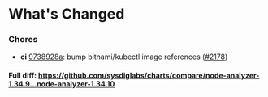 # What's Changed

### Chores
- **ci** [9738928a](https://github.com/sysdiglabs/charts/commit/9738928aa139b0d8b05ca7fd58f31af625aaf095): bump bitnami/kubectl image references ([#2178](https://github.com/sysdiglabs/charts/issues/2178))
#### Full diff: https://github.com/sysdiglabs/charts/compare/node-analyzer-1.34.9...node-analyzer-1.34.10
